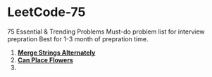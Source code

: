 # LeetCode-75
75 Essential &amp; Trending Problems Must-do problem list for interview prepration Best for 1-3 month of prepration time.

1. [**Merge Strings Alternately** ](https://leetcode.com/problems/merge-strings-alternately/description/?envType=study-plan-v2&envId=leetcode-75)
2. [**Can Place Flowers**](https://leetcode.com/problems/can-place-flowers/?envType=study-plan-v2&envId=leetcode-75)
3. 
